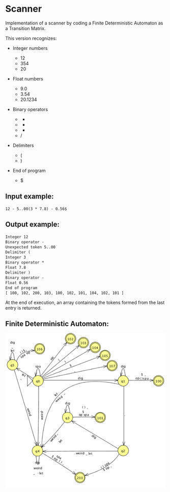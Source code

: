 # Scanner
Implementation of a scanner by coding a Finite Deterministic Automaton as a Transition Matrix.

This version recognizes:
- Integer numbers
  - 12
  - 354
  - 20
  
- Float numbers
  - 9.0
  - 3.54
  - 20.1234
  
- Binary operators
  - +
  - -
  - *
  - /
  
- Delimiters
  - (
  - )
  
- End of program
  - $
  
## Input example:
```
12 - 5..00(3 * 7.8) - 0.56$
```

## Output example:
```
Integer 12
Binary operator -
Unexpected token 5..00
Delimiter (
Integer 3
Binary operator *
Float 7.8
Delimiter )
Binary operator -
Float 0.56
End of program
[ 100, 102, 200, 103, 100, 102, 101, 104, 102, 101 ]
```

At the end of execution, an array containing the tokens formed from the last entry is returned.

## Finite Deterministic Automaton:
![Finite Deterministc Automato](/img/fda.png)
